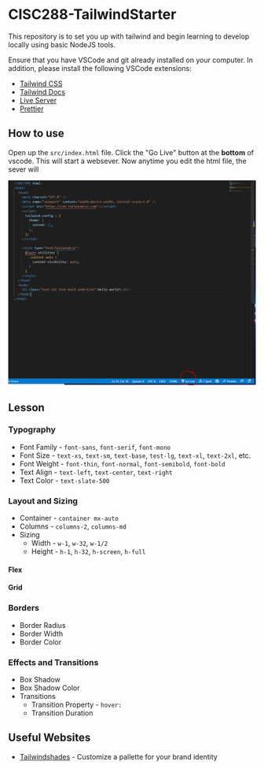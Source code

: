 # CISC288-TailwindStarter

This repository is to set you up with tailwind and begin learning to develop locally using basic NodeJS tools.

Ensure that you have VSCode and git already installed on your computer. In addition, please install the following VSCode extensions:

* [Tailwind CSS](https://marketplace.visualstudio.com/items?itemName=bradlc.vscode-tailwindcss)
* [Tailwind Docs](https://marketplace.visualstudio.com/items?itemName=austenc.tailwind-docs)
* [Live Server](https://marketplace.visualstudio.com/items?itemName=ritwickdey.LiveServer)
* [Prettier](https://marketplace.visualstudio.com/items?itemName=esbenp.prettier-vscode)

## How to use

Open up the `src/index.html` file.  Click the "Go Live" button at the **bottom** of vscode. This will start a websever. Now anytime you edit the html file, the sever will 


![Live Server](media/live-server.png)


## Lesson

### Typography

* Font Family - `font-sans`, `font-serif`, `font-mono`
* Font Size - `text-xs`, `text-sm`, `text-base`, `test-lg`, `text-xl`, `text-2xl`, etc.
* Font Weight -  `font-thin`, `font-normal`, `font-semibold`, `font-bold`
* Text Align - `text-left`, `text-center`, `text-right`
* Text Color - `text-slate-500`

### Layout and Sizing

* Container - `container mx-auto`
* Columns - `columns-2`, `columns-md`
* Sizing 
    * Width - `w-1`, `w-32`, `w-1/2`
    * Height - `h-1`, `h-32`, `h-screen`, `h-full`

#### Flex 




#### Grid


### Borders

* Border Radius
* Border Width
* Border Color

### Effects and Transitions

* Box Shadow
* Box Shadow Color
* Transitions
    * Transition Property -  `hover:`
    * Transition Duration




## Useful Websites


* [Tailwindshades](https://www.tailwindshades.com/) - Customize a pallette for your brand identity
